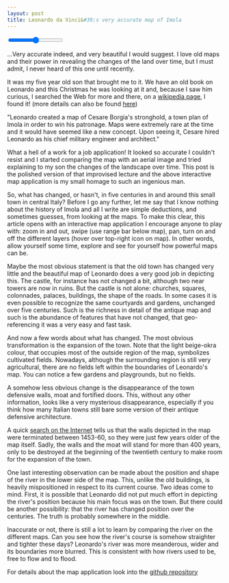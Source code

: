 ```yaml
---
layout: post
title: Leonardo da Vinci&#39;s very accurate map of Imola
---
```


<script src='https://api.tiles.mapbox.com/mapbox.js/v2.1.4/mapbox.js'></script>
<link href='https://api.tiles.mapbox.com/mapbox.js/v2.1.4/mapbox.css' rel='stylesheet' />

  <div id='map'></div>
  <input id='range' class='range' type='range' min='0' max='1.0' step='any' />

  <section class="intro column">
    <p><span class="first">...V</span>ery accurate indeed, and very beautiful I would suggest. I love old maps and their power in revealing the changes of the land over time, but I must admit, I never heard of this one until recently.</p>
    <p>It was my five year old son that brought me to it. We have an old book on Leonardo and this Christmas he was looking at it and, because I saw him curious, I searched the Web for more and there, on a <a href="http://en.wikipedia.org/wiki/Leonardo_da_Vinci">wikipedia page</a>, I found it! (more details can also be found <a href="https://www.google.com/culturalinstitute/asset-viewer/plan-of-imola/hgEpMgZ5mn6R4A">here</a>)</p>
    <p class="italic">&#34;Leonardo created a map of Cesare Borgia's stronghold, a town plan of Imola in order to win his patronage. Maps were extremely rare at the time and it would have seemed like a new concept. Upon seeing it, Cesare hired Leonardo as his chief military engineer and architect.&#34;</p>
    <p>What a hell of a work for a job application! It looked so accurate I couldn't resist and I started comparing the map with an aerial image and tried explaining to my son the changes of the landscape over time. This post is the polished version of that improvised lecture and the above interactive map application is my small homage to such an ingenious man.</p>
  </section>

  <section class="main column">
    <p><span class="first">S</span>o, what has changed, or hasn't, in five centuries in and around this small town in central Italy? Before I go any further, let me say that I know nothing about the history of Imola and all I write are simple deductions, and sometimes guesses, from looking at the maps. To make this clear, this article opens with an interactive map application I encourage anyone to play with: zoom in and out, swipe (use range bar below map), pan, turn on and off the different layers (hover over top-right icon on map). In other words, allow yourself some time, explore and see for yourself how powerful maps can be.</p>
    <p>Maybe the most obvious statement is that the old town has changed very little and the beautiful map of Leonardo does a very good job in depicting this. The castle, for instance has not changed a bit, although two near towers are now in ruins. But the castle is not alone: churches, squares, colonnades, palaces, buildings, the shape of the roads. In some cases it is even possible to recognize the same courtyards and gardens, unchanged over five centuries. Such is the richness in detail of the antique map and such is the abundance of features that have not changed, that geo-referencing it was a very easy and fast task.</p>
    <p>And now a few words about what has changed. The most obvious transformation is the expansion of the town. Note that the light beige-okra colour, that occupies most of the outside region of the map, symbolizes cultivated fields. Nowadays, although the surrounding region is still very agricultural, there are no fields left within the boundaries of Leonardo's map. You can notice a few gardens and playgrounds, but no fields.</p>
    <p>A somehow less obvious change is the disappearance of the town defensive walls, moat and fortified doors. This, without any other information, looks like a very mysterious disappearance, especially if you think how many Italian towns still bare some version of their antique defensive architecture.</p>
    <p>A quick <a href="http://temi.comune.imola.bo.it/riqualifica/porta_montanara/mura.htm">search on the Internet</a> tells us that the walls depicted in the map were terminated between 1453-60, so they were just few years older of the map itself. Sadly, the walls and the moat will stand for more than 400 years, only to be destroyed at the beginning of the twentieth century to make room for the expansion of the town.</p>
    <p>One last interesting observation can be made about the position and shape of the river in the lower side of the map. This, unlike the old buildings, is heavily mispositioned in respect to its current course. Two ideas come to mind. First, it is possible that Leonardo did not put much effort in depicting the river's position because his main focus was on the town. But there could be another possibility: that the river has changed position over the centuries. The truth is probably somewhere in the middle.</p>
    <p>Inaccurate or not, there is still a lot to learn by comparing the river on the different maps. Can you see how the river's course is somehow straighter and tighter these days? Leonardo's river was more meanderous, wider and its boundaries more blurred. This is consistent with how rivers used to be, free to flow and to flood.</p>
  </section>

  <footer>
    <p>For details about the map application look into the <a href="https://github.com/deciob/imola">github repository</a></p>
  </footer>

<script>
(function() {
'use strict';

// see:
// https://www.mapbox.com/mapbox.js/example/v1.0.0/toggle-baslayers/
// https://www.mapbox.com/mapbox.js/example/v1.0.0/swipe-layers/

L.mapbox.accessToken = 'pk.eyJ1IjoiZGVjaW9iIiwiYSI6ImhuRG9vRDAifQ.mgXBdBFSOgGJaeEggvGISg';

var layerLeo,
    layerEsri,
    layerLeonardo,
    map,
    baseMaps,
    overlayMaps,
    southWest,
    northEast,
    bounds,
    leoSouthWest,
    leoNorthEast,
    leoBounds,
    range,
    CartoDB_PositronNoLabels,
    Acetate_roads;

leoSouthWest = L.latLng(44.342, 11.724),
leoNorthEast = L.latLng(44.363, 11.7),
leoBounds = L.latLngBounds(leoSouthWest, leoNorthEast);

CartoDB_PositronNoLabels = L.tileLayer('http://{s}.basemaps.cartocdn.com/light_nolabels/{z}/{x}/{y}.png', {
  attribution: '&copy; <a href="http://www.openstreetmap.org/copyright">OpenStreetMap</a> &copy; <a href="http://cartodb.com/attributions">CartoDB</a>',
  subdomains: 'abcd',
  minZoom: 14,
  maxZoom: 18
});

Acetate_roads = L.tileLayer('http://a{s}.acetate.geoiq.com/tiles/acetate-roads/{z}/{x}/{y}.png', {
  attribution: '&copy;2012 Esri & Stamen, Data from OSM and Natural Earth',
  subdomains: '0123',
  minZoom: 14,
  maxZoom: 18
});


layerLeo = L.mapbox.tileLayer('deciob.098d5e15');
layerEsri = L.tileLayer('http://server.arcgisonline.com/ArcGIS/rest/services/World_Imagery/MapServer/tile/{z}/{y}/{x}', {
  attribution: 'Tiles &copy; Esri &mdash; Source: Esri, i-cubed, USDA, USGS, AEX, GeoEye, Getmapping, Aerogrid, IGN, IGP, UPR-EGP, and the GIS User Community'
});
layerLeonardo = L.tileLayer('{{ site.url }}/assets/tiles/{z}/{x}/{y}.png', 
  {tms: true, bounds: leoBounds});

// Construct a bounding box for this map that the user cannot move out of
southWest = L.latLng(44.338, 11.669),
northEast = L.latLng(44.369, 11.752),
bounds = L.latLngBounds(southWest, northEast);

map = L.mapbox.map('map', null, 
  {maxBounds: bounds, maxZoom: 17, minZoom: 14}).setView([44.353, 11.713], 15);

baseMaps = {
  "Aerial ESRI": layerEsri,
  "CartoDB Positron": CartoDB_PositronNoLabels,
  "OSM Leonardo inspired": layerLeo
};
overlayMaps = {
  "Map of Leonardo da Vinci": layerLeonardo,
  "Acetate Roads": Acetate_roads,
};

baseMaps['CartoDB Positron'].addTo(map);
overlayMaps['Map of Leonardo da Vinci'].addTo(map);
L.control.layers(baseMaps, overlayMaps).addTo(map);

range = document.getElementById('range');

function clip() {
  var nw = map.containerPointToLayerPoint([0, 0]),
      se = map.containerPointToLayerPoint(map.getSize()),
      clipX = nw.x + (se.x - nw.x) * range.value;
  layerLeonardo.getContainer().style.clip = 'rect(' + [nw.y, clipX, se.y, nw.x]
    .join('px,') + 'px)';
}

range['oninput' in range ? 'oninput' : 'onchange'] = clip;
map.on('move', clip);
map.on('layeradd', clip);

clip();
})();
</script>
